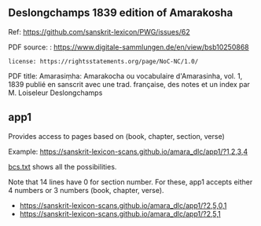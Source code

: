 
## Deslongchamps 1839 edition of Amarakosha

Ref: https://github.com/sanskrit-lexicon/PWG/issues/62

PDF source: : https://www.digitale-sammlungen.de/en/view/bsb10250868

    license: https://rightsstatements.org/page/NoC-NC/1.0/
      

PDF title: Amarasiṃha: Amarakocha ou vocabulaire d'Amarasinha, vol. 1, 1839
           publié en sanscrit avec une trad. française, des notes et un index par M. Loiseleur Deslongchamps

## app1
Provides access to pages based on (book, chapter, section, verse)

Example: https://sanskrit-lexicon-scans.github.io/amara_dlc/app1/?1,2,3,4

[bcs.txt](https://github.com/sanskrit-lexicon-scans/amara_dlc/blob/main/app1/pywork/bcs.txt) shows all the possibilities.

Note that 14 lines have 0 for section number. For these, app1 accepts either 4 numbers or 3 numbers (book, chapter, verse). 
- https://sanskrit-lexicon-scans.github.io/amara_dlc/app1/?2,5,0,1
- https://sanskrit-lexicon-scans.github.io/amara_dlc/app1/?2,5,1

